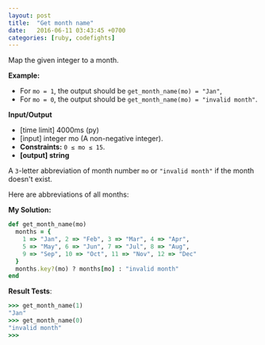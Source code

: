 ```yaml
---
layout: post
title:  "Get month name"
date:   2016-06-11 03:43:45 +0700
categories: [ruby, codefights]
---
```


Map the given integer to a month.

**Example:**

* For `mo = 1`, the output should be `get_month_name(mo) = "Jan"`,
* For `mo = 0`, the output should be `get_month_name(mo) = "invalid month"`.

**Input/Output**

* [time limit] 4000ms (py)
* [input] integer mo (A non-negative integer).
* **Constraints:** `0 ≤ mo ≤ 15`.
* **[output] string**

A `3`-letter abbreviation of month number `mo` or `"invalid month"` if the month doesn't exist.

Here are abbreviations of all months:

**My Solution:**

```ruby
def get_month_name(mo)
  months = {
    1 => "Jan", 2 => "Feb", 3 => "Mar", 4 => "Apr",
    5 => "May", 6 => "Jun", 7 => "Jul", 8 => "Aug",
    9 => "Sep", 10 => "Oct", 11 => "Nov", 12 => "Dec"
  }
  months.key?(mo) ? months[mo] : "invalid month"
end
```

**Result Tests**:

```ruby
>>> get_month_name(1)
"Jan"
>>> get_month_name(0)
"invalid month"
>>>
```